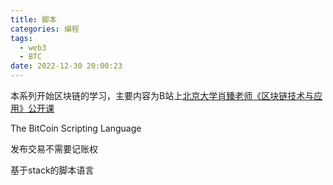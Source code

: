 ```yaml
---
title: 脚本
categories: 编程
tags:
  - web3
  - BTC
date: 2022-12-30 20:00:23
---
```


本系列开始区块链的学习，主要内容为B站上[北京大学肖臻老师《区块链技术与应用》公开课](https://www.bilibili.com/video/BV1Vt411X7JF?p=1&vd_source=22653c02dfbe0c9c7bb4a200eb87fe4e)

The BitCoin Scripting Language

发布交易不需要记账权

基于stack的脚本语言
